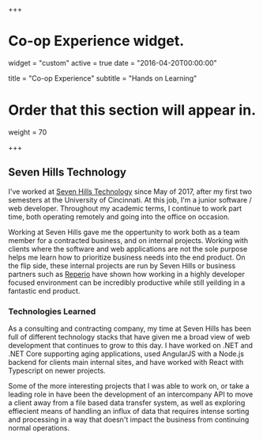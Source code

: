 +++
# Co-op Experience widget.
widget = "custom"
active = true
date = "2016-04-20T00:00:00"

title = "Co-op Experience"
subtitle = "Hands on Learning"

# Order that this section will appear in.
weight = 70

+++

## Seven Hills Technology

I've worked at [Seven Hills Technology](https://sevenhillstechnology.com/) since May of 2017, after my first two semesters at the University of Cincinnati. At this job, I'm a junior software / web developer. Throughout my academic terms, I continue to work part time, both operating remotely and going into the office on occasion.

Working at Seven Hills gave me the oppertunity to work both as a team member for a contracted business, and on internal projects. Working with clients where the software and web applications are not the sole purpose helps me learn how to prioritize business needs into the end product. On the flip side, these internal projects are run by Seven Hills or business partners such as [Reperio](https://reper.io/) have shown how working in a highly developer focused environment can be incredibly productive while still yeilding in a fantastic end product.

### Technologies Learned

As a consulting and contracting company, my time at Seven Hills has been full of different technology stacks that have given me a broad view of web development that continues to grow to this day. I have worked on .NET and .NET Core supporting aging applications, used AngularJS with a Node.js backend for clients main internal sites, and have worked with React with Typescript on newer projects.

Some of the more interesting projects that I was able to work on, or take a leading role in have been the development of an intercompany API to move a client away from a file based data transfer system, as well as exploring effiecient means of handling an influx of data that requires intense sorting and processing in a way that doesn't impact the business from continuing normal operations.

<!--
## Hey look, shortcodes are neat

{{< testshortcode color="blue">}}
    Now I just need to learn how to make my own tables...
{{< /testshortcode >}}

{{< youtube 2xkNJL4gJ9E >}} -->